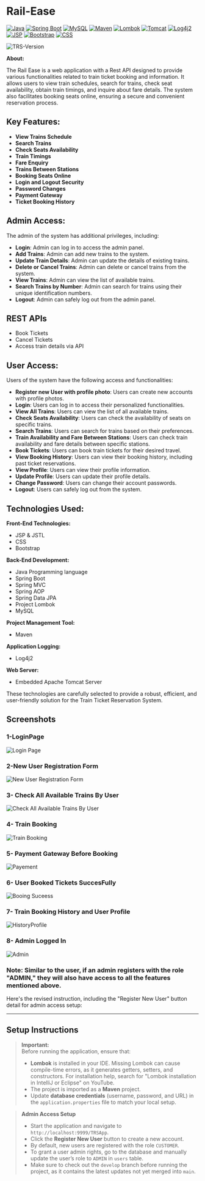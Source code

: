 # Rail-Ease

[![Java](https://img.shields.io/badge/Java-17-blue)](https://www.oracle.com/java/technologies/javase-jdk17-downloads.html)
[![Spring Boot](https://img.shields.io/badge/Spring%20Boot-2.7.13-green)](https://spring.io/projects/spring-boot)
[![MySQL](https://img.shields.io/badge/MySQL-8.0-blue)](https://www.mysql.com/)
[![Maven](https://img.shields.io/badge/Maven-3.8.4-red)](https://maven.apache.org/)
[![Lombok](https://img.shields.io/badge/Lombok-1.18.34-white)](https://projectlombok.org/download)
[![Tomcat](https://img.shields.io/badge/Tomcat-9.0-orange)](https://tomcat.apache.org/)
[![Log4j2](https://img.shields.io/badge/Log4j2-2.20.0-yellow)](https://logging.apache.org/log4j/2.x/)
[![JSP](https://img.shields.io/badge/JSP-2.3-blue)](https://www.oracle.com/java/technologies/java-server-pages.html)
[![Bootstrap](https://img.shields.io/badge/Bootstrap-5.3.0-purple)](https://getbootstrap.com/)
[![CSS](https://img.shields.io/badge/CSS-3.0-blue)](https://www.w3.org/Style/CSS/)

![TRS-Version](https://img.shields.io/badge/Version-v3.0.0-blue)

**About:**

The Rail Ease is a web application with a Rest API  designed to provide various functionalities related to train ticket booking and information. It allows users to view train schedules, search for trains, check seat availability, obtain train timings, and inquire about fare details. The system also facilitates booking seats online, ensuring a secure and convenient reservation process.
 
## Key Features: 

- **View Trains Schedule**
- **Search Trains**
- **Check Seats Availability**
- **Train Timings**
- **Fare Enquiry**
- **Trains Between Stations**
- **Booking Seats Online**
- **Login and Logout Security**
- **Password Changes**
- **Payment Gateway**
- **Ticket Booking History**

## Admin Access:
The admin of the system has additional privileges, including:

- **Login**: Admin can log in to access the admin panel.
- **Add Trains**: Admin can add new trains to the system.
- **Update Train Details**: Admin can update the details of existing trains.
- **Delete or Cancel Trains**: Admin can delete or cancel trains from the system.
- **View Trains**: Admin can view the list of available trains.
- **Search Trains by Number**: Admin can search for trains using their unique identification numbers.
- **Logout**: Admin can safely log out from the admin panel.


## REST APIs
- Book Tickets 
- Cancel Tickets 
- Access train details via API

## User Access:
Users of the system have the following access and functionalities:

- **Register new User with profile photo**: Users can create new accounts with profile photos.
- **Login**: Users can log in to access their personalized functionalities.
- **View All Trains**: Users can view the list of all available trains.
- **Check Seats Availability**: Users can check the availability of seats on specific trains.
- **Search Trains**: Users can search for trains based on their preferences.
- **Train Availability and Fare Between Stations**: Users can check train availability and fare details between specific stations.
- **Book Tickets**: Users can book train tickets for their desired travel.
- **View Booking History**: Users can view their booking history, including past ticket reservations.
- **View Profile**: Users can view their profile information.
- **Update Profile**: Users can update their profile details.
- **Change Password**: Users can change their account passwords.
- **Logout**: Users can safely log out from the system.

## Technologies Used:
 
**Front-End Technologies:**

- JSP & JSTL
- CSS 
- Bootstrap

**Back-End Development:**

- Java Programming language
- Spring Boot
- Spring MVC 
- Spring AOP 
- Spring Data JPA
- Project Lombok
- MySQL

**Project Management Tool:**

- Maven

**Application Logging:**

- Log4j2

**Web Server:**

- Embedded Apache Tomcat Server
  
These technologies are carefully selected to provide a robust, efficient, and user-friendly solution for the Train Ticket Reservation System.

## Screenshots

### 1-LoginPage
![Login Page](images/1.login-page.png)

### 2-New User Registration Form
![New User Registration Form](images/2.UserRegistartionForm.png)

### 3- Check All Available Trains By User
![Check All Available Trains By User](images/3-user-view-apptrains.png)

### 4- Train Booking
![Train Booking](images/4-proceeding-withBooking.png)

### 5- Payment Gateway Before Booking
![Payement](images/5-payment-gateWay.png)

### 6- User Booked Tickets SuccesFully
![Booing Suceess](images/6.TicketSucccess.png)

### 7- Train Booking History and User Profile
![HistoryProfile](images/7-BokingHistory-And-Profile.png)

### 8- Admin Logged In
![Admin](images/9-admin-loggedIn.png)

### Note: Similar to the user, if an admin registers with the role "ADMIN," they will also have access to all the features mentioned above.

Here's the revised instruction, including the "Register New User" button detail for admin access setup:

---

## Setup Instructions

> **Important:**  
> Before running the application, ensure that:
> - **Lombok** is installed in your IDE. Missing Lombok can cause compile-time errors, as it generates getters, setters, and constructors. For installation help, search for "Lombok installation in IntelliJ or Eclipse" on YouTube.
> - The project is imported as a **Maven** project.
> - Update **database credentials** (username, password, and URL) in the `application.properties` file to match your local setup.

> **Admin Access Setup**  
> - Start the application and navigate to `http://localhost:9999/TRSApp`.
> - Click the **Register New User** button to create a new account.
> - By default, new users are registered with the role `CUSTOMER`.  
> - To grant a user admin rights, go to the database and manually update the user’s role to `ADMIN` in `users` table.
> - Make sure to check out the `develop` branch before running the project, as it contains the latest updates not yet merged into `main`.






